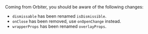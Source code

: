 Coming from Orbiter, you should be aware of the following changes:

- `dismissable` has been renamed `isDismissible`.
- `onClose` has been removed, use `onOpenChange` instead.
- `wrapperProps` has been renamed `overlayProps`.
